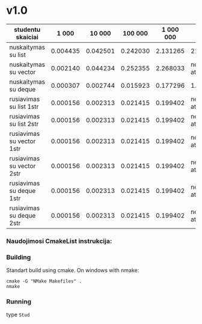 # v1.0
 
|studentu skaiciai|1 000|10 000|100 000|1 000 000| 10 000 000|
|--------------|-----------|---------|----------|----------|-----------|
|nuskaitymas su list| 0.004435 |0.042501 | 0.242030 | 2.131265 | 21.070313|
|nuskaitymas su vector| 0.002140 | 0.044234 | 0.252355 | 2.268033 | neuzteko atminties|
|nuskaitymas su deque| 0.000307 | 0.002744 | 0.015923 | 0.177296 | 1.851611 |
|rusiavimas su list 1str| 0.000156 | 0.002313 | 0.021415 | 0.199402 | neuzteko atminties|
|rusiavimas su list 2str| 0.000156 | 0.002313 | 0.021415 | 0.199402 | neuzteko atminties|
|rusiavimas su vector 1str| 0.000156 | 0.002313 | 0.021415 | 0.199402 | neuzteko atminties|
|rusiavimas su vector 2str| 0.000156 | 0.002313 | 0.021415 | 0.199402 | neuzteko atminties|
|rusiavimas su deque 1str| 0.000156 | 0.002313 | 0.021415 | 0.199402 | neuzteko atminties|
|rusiavimas su deque 2str| 0.000156 | 0.002313 | 0.021415 | 0.199402 | neuzteko atminties|

### Naudojimosi CmakeList instrukcija:
### Building
Standart build using cmake.
On windows with nmake:
```
cmake -G "NMake Makefiles" .
nmake
```
 
### Running
type `Stud`
